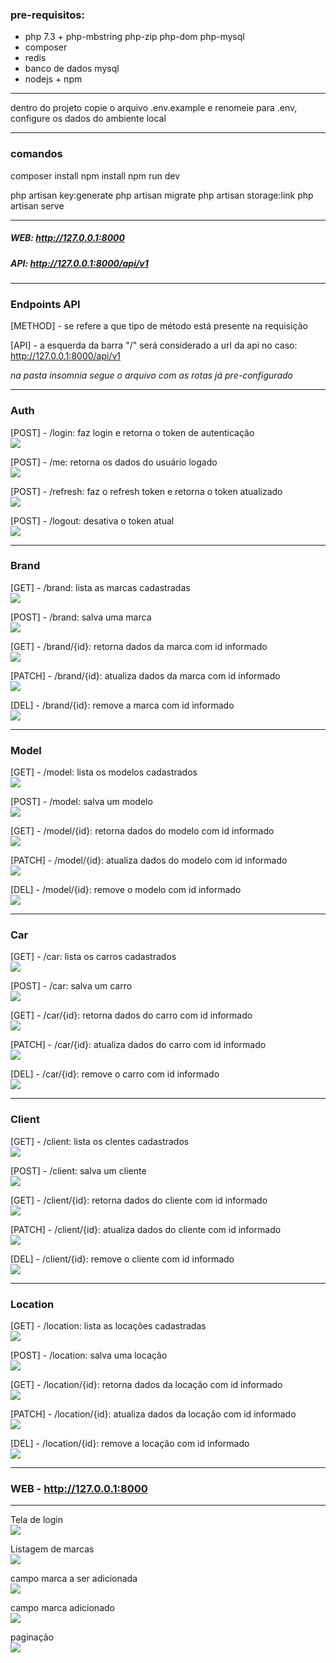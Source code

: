 ### pre-requisitos:

-   php 7.3 + php-mbstring php-zip php-dom php-mysql
-   composer
-   redis
-   banco de dados mysql
-   nodejs + npm

---

dentro do projeto copie o arquivo .env.example e renomeie para .env, configure os dados do ambiente local

---

### comandos

composer install
npm install
npm run dev

php artisan key:generate
php artisan migrate
php artisan storage:link
php artisan serve

---

##### WEB: http://127.0.0.1:8000

##### API: http://127.0.0.1:8000/api/v1

---

### Endpoints API

[METHOD] - se refere a que tipo de método está presente na requisição

[API] - a esquerda da barra "/" será considerado a url da api no caso: http://127.0.0.1:8000/api/v1

<i>na pasta insomnia segue o arquivo com as rotas já pre-configurado</i>

---

### Auth

[POST] - /login: faz login e retorna o token de autenticação <br>
<img src="https://user-images.githubusercontent.com/32224862/194557051-6457bd98-1269-40d9-ad8d-516e23d8551e.jpg" />

[POST] - /me: retorna os dados do usuário logado <br>
<img src="https://user-images.githubusercontent.com/32224862/194557055-f3ba9c3e-584f-44e2-92c9-d13d2c44b15d.jpg" />

[POST] - /refresh: faz o refresh token e retorna o token atualizado <br>
<img src="https://user-images.githubusercontent.com/32224862/194557056-ff372d39-043f-49da-bbf5-e06f489b7d93.jpg" />

[POST] - /logout: desativa o token atual <br>
<img src="https://user-images.githubusercontent.com/32224862/194557054-c2c81e76-94f3-46fe-b46b-194bb92663a1.jpg" />

---

### Brand

[GET] - /brand: lista as marcas cadastradas <br>
<img src="https://user-images.githubusercontent.com/32224862/194557833-b9248fbf-1024-4f1c-a86d-a9597c0b9398.jpg" />

[POST] - /brand: salva uma marca <br>
<img src="https://user-images.githubusercontent.com/32224862/194557827-548c0ffe-bb9d-42cd-bbad-88884dd8b806.jpg" />

[GET] - /brand/{id}: retorna dados da marca com id informado <br>
<img src="https://user-images.githubusercontent.com/32224862/194557819-7b5da511-b199-4135-b7bd-6934c187d57f.jpg" />

[PATCH] - /brand/{id}: atualiza dados da marca com id informado <br>
<img src="https://user-images.githubusercontent.com/32224862/194557830-5cea5b62-9514-4360-9566-c08812d203aa.jpg" />

[DEL] - /brand/{id}: remove a marca com id informado <br>
<img src="https://user-images.githubusercontent.com/32224862/194557831-a56c44d1-d756-4a87-9f83-23080a0ceda1.jpg" />

---

### Model

[GET] - /model: lista os modelos cadastrados <br>
<img src="https://user-images.githubusercontent.com/32224862/194558699-3411db6c-189a-456c-b5e3-961e43859429.jpg" />

[POST] - /model: salva um modelo <br>
<img src="https://user-images.githubusercontent.com/32224862/194558702-de6760eb-a777-424b-b2c9-82da554eaa9b.jpg" />

[GET] - /model/{id}: retorna dados do modelo com id informado <br>
<img src="https://user-images.githubusercontent.com/32224862/194558701-283d05fa-1265-4ae8-8ee6-331c0aed0c21.jpg" />

[PATCH] - /model/{id}: atualiza dados do modelo com id informado <br>
<img src="https://user-images.githubusercontent.com/32224862/194558705-f4b4b0fd-fde8-4343-b7dc-d34e17246b14.jpg" />

[DEL] - /model/{id}: remove o modelo com id informado <br>
<img src="https://user-images.githubusercontent.com/32224862/194558697-ad193442-3ca0-4560-8ae8-32f2908287d4.jpg" />

---

### Car

[GET] - /car: lista os carros cadastrados <br>
<img src="https://user-images.githubusercontent.com/32224862/194561202-f9335d06-e7e0-4572-8184-cb52a7c906f0.jpg" />

[POST] - /car: salva um carro <br>
<img src="https://user-images.githubusercontent.com/32224862/194561390-ce97b9ab-8392-49b8-96a1-78e5ebeb7cea.jpg" />

[GET] - /car/{id}: retorna dados do carro com id informado <br>
<img src="https://user-images.githubusercontent.com/32224862/194561296-57771950-d419-4732-928d-a1c5f1025cfd.jpg" />

[PATCH] - /car/{id}: atualiza dados do carro com id informado <br>
<img src="https://user-images.githubusercontent.com/32224862/194561464-c8558c03-b95b-4ef1-8c67-864c37944c6a.jpg" />

[DEL] - /car/{id}: remove o carro com id informado <br>
<img src="https://user-images.githubusercontent.com/32224862/194561540-59d39e98-38d3-4099-b052-4e1cc630b30e.jpg" />

---

### Client

[GET] - /client: lista os clentes cadastrados <br>
<img src="https://user-images.githubusercontent.com/32224862/194561872-1dcda059-a476-42dd-8db7-72c11d5fdd24.jpg" />

[POST] - /client: salva um cliente <br>
<img src="https://user-images.githubusercontent.com/32224862/194561955-f986f59d-dcb0-4050-ae2d-9aca46ed8f42.jpg" />

[GET] - /client/{id}: retorna dados do cliente com id informado <br>
<img src="https://user-images.githubusercontent.com/32224862/194562014-32a35e99-04f5-46f6-82f4-035d4fcee132.jpg" />

[PATCH] - /client/{id}: atualiza dados do cliente com id informado <br>
<img src="https://user-images.githubusercontent.com/32224862/194562078-d94604f7-7a62-4b39-aa93-56c3a11350ce.jpg" />

[DEL] - /client/{id}: remove o cliente com id informado <br>
<img src="https://user-images.githubusercontent.com/32224862/194562159-13a56fa5-7272-47b0-8ae6-e496af7455d3.jpg" />

---

### Location

[GET] - /location: lista as locações cadastradas <br>
<img src="https://user-images.githubusercontent.com/32224862/194562288-ee18e29c-5be7-4a3c-a44d-8e15c08c2642.jpg" />

[POST] - /location: salva uma locação <br>
<img src="https://user-images.githubusercontent.com/32224862/194562366-f1917699-4c0d-4ca5-927c-96efb995b8c6.jpg" />

[GET] - /location/{id}: retorna dados da locação com id informado <br>
<img src="https://user-images.githubusercontent.com/32224862/194562650-391fbf48-91eb-4be6-882e-e974cce8dd6e.jpg" />

[PATCH] - /location/{id}: atualiza dados da locação com id informado <br>
<img src="https://user-images.githubusercontent.com/32224862/194562721-2a881e96-c8cd-4abd-acf6-cb7fcbb279cd.jpg" />

[DEL] - /location/{id}: remove a locação com id informado <br>
<img src="https://user-images.githubusercontent.com/32224862/194562826-691ac117-a66f-4db2-9999-9de782d33be8.jpg" />

---

### WEB - http://127.0.0.1:8000

---

Tela de login <br>
<img src="https://user-images.githubusercontent.com/32224862/194556502-ecf3d6f7-f526-44ee-a6f7-62eb4ada5718.jpg" />

Listagem de marcas <br>
<img src="https://user-images.githubusercontent.com/32224862/194556492-c7a20650-7e1b-4fa1-b3f5-d3ff4e949b6c.jpg" />

campo marca a ser adicionada <br>
<img src="https://user-images.githubusercontent.com/32224862/194556496-fe8cf4e5-9bf1-45bf-b8bd-90d0aec8586a.jpg" />

campo marca adicionado <br>
<img src="https://user-images.githubusercontent.com/32224862/194556499-d2266156-be17-4398-a466-0725f5417eda.jpg" />

paginação <br>
<img src="https://user-images.githubusercontent.com/32224862/194556501-f5b4d76b-4f4e-449d-9794-8cce20087a0c.jpg" />
